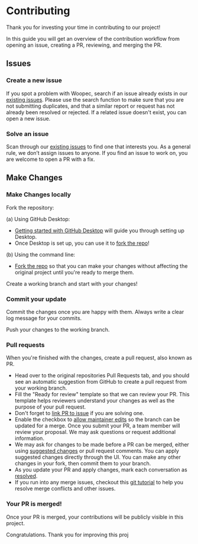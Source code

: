 Contributing
============
<!-- Combination of https://raw.githubusercontent.com/github/docs/main/CONTRIBUTING.md
https://github.com/mastodon/mastodon/blob/main/CONTRIBUTING.md and https://jarv.is/notes/how-to-pull-request-fork-github/
-->
Thank you for investing your time in contributing to our project!

In this guide you will get an overview of the contribution workflow from opening an issue, creating a PR, reviewing, and merging the PR.

## Issues

### Create a new issue

If you spot a problem with Woopec, search if an issue already exists in our [existing issues](https://github.com/FrankFK/WoopecGraphics/issues). Please use the search function to make sure that you are not submitting duplicates, and that a similar report or request has not already been resolved or rejected. If a related issue doesn't exist, you can open a new issue. 

### Solve an issue

Scan through our [existing issues](https://github.com/FrankFK/WoopecGraphics/issues) to find one that interests you.  As a general rule, we don’t assign issues to anyone. If you find an issue to work on, you are welcome to open a PR with a fix.

## Make Changes

### Make Changes locally

Fork the repository:

(a) Using GitHub Desktop:
  - [Getting started with GitHub Desktop](https://docs.github.com/en/desktop/installing-and-configuring-github-desktop/getting-started-with-github-desktop) will guide you through setting up Desktop.
  - Once Desktop is set up, you can use it to [fork the repo](https://docs.github.com/en/desktop/contributing-and-collaborating-using-github-desktop/cloning-and-forking-repositories-from-github-desktop)!

(b) Using the command line:
  - [Fork the repo](https://docs.github.com/en/github/getting-started-with-github/fork-a-repo#fork-an-example-repository) so that you can make your changes without affecting the original project until you're ready to merge them.


Create a working branch and start with your changes!

### Commit your update

Commit the changes once you are happy with them. Always write a clear log message for your commits.

Push your changes to the working branch.

### Pull requests

When you're finished with the changes, create a pull request, also known as PR.
- Head over to the original repositories Pull Requests tab, and you should see an automatic suggestion from GitHub to create a pull request from your working branch.
- Fill the "Ready for review" template so that we can review your PR. This template helps reviewers understand your changes as well as the purpose of your pull request. 
- Don't forget to [link PR to issue](https://docs.github.com/en/issues/tracking-your-work-with-issues/linking-a-pull-request-to-an-issue) if you are solving one.
- Enable the checkbox to [allow maintainer edits](https://docs.github.com/en/github/collaborating-with-issues-and-pull-requests/allowing-changes-to-a-pull-request-branch-created-from-a-fork) so the branch can be updated for a merge.
Once you submit your PR, a team member will review your proposal. We may ask questions or request additional information.
- We may ask for changes to be made before a PR can be merged, either using [suggested changes](https://docs.github.com/en/github/collaborating-with-issues-and-pull-requests/incorporating-feedback-in-your-pull-request) or pull request comments. You can apply suggested changes directly through the UI. You can make any other changes in your fork, then commit them to your branch.
- As you update your PR and apply changes, mark each conversation as [resolved](https://docs.github.com/en/github/collaborating-with-issues-and-pull-requests/commenting-on-a-pull-request#resolving-conversations).
- If you run into any merge issues, checkout this [git tutorial](https://github.com/skills/resolve-merge-conflicts) to help you resolve merge conflicts and other issues.

### Your PR is merged!

Once your PR is merged, your contributions will be publicly visible in this project.

Congratulations. Thank you for improving this proj 

